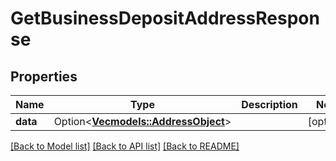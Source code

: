 # GetBusinessDepositAddressResponse

## Properties

Name | Type | Description | Notes
------------ | ------------- | ------------- | -------------
**data** | Option<[**Vec<models::AddressObject>**](AddressObject.md)> |  | [optional]

[[Back to Model list]](../README.md#documentation-for-models) [[Back to API list]](../README.md#documentation-for-api-endpoints) [[Back to README]](../README.md)


